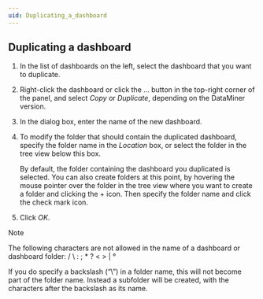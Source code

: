 ```yaml
---
uid: Duplicating_a_dashboard
---
```


## Duplicating a dashboard

1. In the list of dashboards on the left, select the dashboard that you want to duplicate.

2. Right-click the dashboard or click the ... button in the top-right corner of the panel, and select *Copy* or *Duplicate*, depending on the DataMiner version.

3. In the dialog box, enter the name of the new dashboard.

4. To modify the folder that should contain the duplicated dashboard, specify the folder name in the *Location* box, or select the folder in the tree view below this box.

    By default, the folder containing the dashboard you duplicated is selected.     You can also create folders at this point, by hovering the mouse pointer over the folder in the tree view where you want to create a folder and clicking the + icon. Then specify the folder name and click the check mark icon.

5. Click *OK*.

> [!NOTE]
> The following characters are not allowed in the name of a dashboard or dashboard folder: / \\ : ; \* ? \< \> \| °
>
> If you do specify a backslash (“\\”) in a folder name, this will not become part of the folder name. Instead a subfolder will be created, with the characters after the backslash as its name.
>
